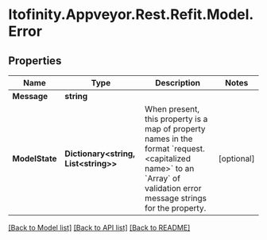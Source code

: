 # Itofinity.Appveyor.Rest.Refit.Model.Error
## Properties

Name | Type | Description | Notes
------------ | ------------- | ------------- | -------------
**Message** | **string** |  | 
**ModelState** | **Dictionary&lt;string, List&lt;string&gt;&gt;** | When present, this property is a map of property names in the format &#x60;request.&lt;capitalized name&gt;&#x60; to an &#x60;Array&#x60; of validation error message strings for the property.  | [optional] 

[[Back to Model list]](../README.md#documentation-for-models) [[Back to API list]](../README.md#documentation-for-api-endpoints) [[Back to README]](../README.md)


